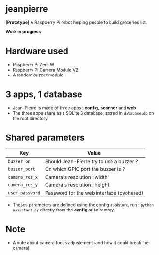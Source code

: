 # jeanpierre
**[Prototype]** A Raspberry Pi robot helping people to build groceries list.

**Work in progress**

# Hardware used
* Raspberry Pi Zero W
* Raspberry Pi Camera Module V2
* A random *buzzer* module

# 3 apps, 1 database
* Jean-Pierre is made of three apps : **config**, **scanner** and **web**
* The three apps share as a SQLite 3 database, stored in `database.db` on the root directory.

# Shared parameters
Key | Value
----| -----
`buzzer_on` | Should Jean-Pierre try to use a buzzer ?
`buzzer_port` | On which GPIO port the buzzer is ? 
`camera_res_x` | Camera's resolution : width
`camera_res_y` | Camera's resolution : height
`user_password` | Password for the web interface (cyphered) 

* Theses parameters are defined using the config assistant, run : `python assistant.py` directly from the **config** subdirectory.

# Note 
* A note about camera focus adjustement (and how it could break the camera)